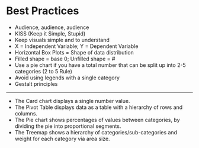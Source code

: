 # Best Practices

* Audience, audience, audience
* KISS (Keep it Simple, Stupid)
* Keep visuals simple and to understand
* X = Independent Variable; Y = Dependent Variable
* Horizontal Box Plots = Shape of data distribution
* Filled shape = base 0; Unfilled shape = #
* Use a pie chart if you have a total number that can be split up into 2-5 categories (2 to 5 Rule)
* Avoid using legends with a single category
* Gestalt principles

-----

* The Card chart displays a single number value.
* The Pivot Table displays data as a table with a hierarchy of rows and columns.
* The Pie chart shows percentages of values between categories, by dividing the pie into proportional segments.
* The Treemap shows a hierarchy of categories/sub-categories and weight for each category via area size.
